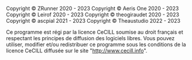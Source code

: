 Copyright © ZRunner 2020 - 2023
Copyright © Aeris One 2020 - 2023
Copyright © Leirof 2020 - 2023
Copyright © theogiraudet 2020 - 2023
Copyright © ascpial 2021 - 2023
Copyright © Theaustudio 2022 - 2023

Ce programme est régi par la licence CeCILL soumise au droit français et
respectant les principes de diffusion des logiciels libres. Vous pouvez
utiliser, modifier et/ou redistribuer ce programme sous les conditions
de la licence CeCILL diffusée sur le site "http://www.cecill.info".
